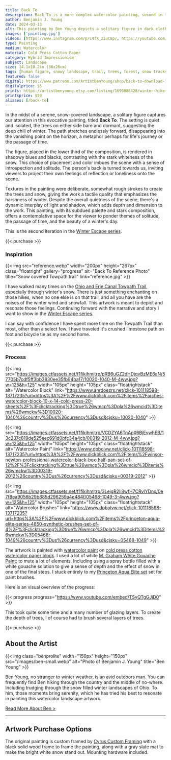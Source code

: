 ```yaml
---
title: Back To
description: Back To is a more complex watercolor painting, second in the Winter Escape series. Showing the trek of the lone figure through a winter trail.
author: Benjamin J. Young
date: 2024-03-13
alt: This painting by Ben Young depicts a solitary figure in dark clothing standing on a snow-covered path flanked by bare trees, with the scene conveying a sense of solitude in a wintry landscape.
images: ['painting.jpg']
videos: [https://www.instagram.com/p/C4fX_ZiuC8p/, https://youtube.com/shorts/35AX0Eu-C7w]
type: Painting
medium: Watercolor
material: Cold Press Cotton Paper
category: Hybrid Impressionism
subject: Landscape
size: 14.1x10.2in (36x26cm)
tags: [human figure, snowy landscape, trail, trees, forest, snow tracks, watercolor paint, hybrid impressionism, landscape art, cool tone, winter escape series]
featured: false
digital: https://www.patreon.com/ArtistBenYoung/shop/back-to-download-154341
digitalprice: $5
prints: https://artistbenyoung.etsy.com/listing/1690886428/winter-hike-watercolor-painting-snow
printsprice: $59
aliases: [/back-to]
---
```


In the midst of a serene, snow-covered landscape, a solitary figure captures our attention in this evocative painting, titled **Back To**. The setting is quiet and isolated, the trees on either side bare and dormant, suggesting the deep chill of winter. The path stretches endlessly forward, disappearing into the vanishing point on the horizon, a metaphor perhaps for life's journey or the passage of time.

The figure, placed in the lower third of the composition, is rendered in shadowy blues and blacks, contrasting with the stark whiteness of the snow. This choice of placement and color imbues the scene with a sense of introspection and solitude. The person's back is turned towards us, inviting viewers to project their own feelings of reflection or loneliness onto the scene.

Textures in the painting were deliberate, somewhat rough strokes to create the trees and snow, giving the work a tactile quality that emphasizes the harshness of winter. Despite the overall quietness of the scene, there's a dynamic interplay of light and shadow, which adds depth and dimension to the work. This painting, with its subdued palette and stark composition, offers a contemplative space for the viewer to ponder themes of solitude, the passage of time, and the beauty of a winter's day.

This is the second iteration in the [Winter Escape series](/tags/winter-escape-series).

{{< purchase >}}

### Inspiration ###

{{< img src="reference.webp" width="200px" height="267px" class="floatright" gallery="progress" alt="Back To Reference Photo" title="Snow covered Towpath trail" link="reference.jpg" >}}

I have walked many times on the [Ohio and Erie Canal Towpath Trail](https://www.ohioanderiecanalway.com/explore/the-towpath-trail/), especially through winter's snow. There is just something enchanting on those hikes, when no one else is on that trail, and all you have are the noises of the winter wind and snowfall. This artwork is meant to depict and resonate those feelings. Continuing forward with the narrative and story I want to show in the [Winter Escape series](/tags/winter-escape-series).

I can say with confidence I have spent more time on the Towpath Trail than most, other than a select few. I have traveled it's crushed limestone path on foot and bicycle tie as my second home.

{{< purchase >}}

### Process ###

{{< img src="https://images.ctfassets.net/f1fikihmjtrp/pRB6uGZ2dHDjqvBzME6aN/57705b7cdf5ff3bb3830ee35fb94ba17/10020-1040-M-4ww.jpg?w=125&h=125" width="105px" height="105px" class="floatrightstack" alt="Watercolor Block" link="https://www.anrdoezrs.net/click-101118598-13717235?url=https%3A%2F%2Fwww.dickblick.com%2Fitems%2Farches-watercolor-block-10-x-14-cold-press-20-sheets%2F%3Fclicktracking%3Dtrue%26wmcp%3Dpla%26wmcid%3Ditems%26wmckw%3D10020-1040%26country%3Dus%26currency%3Dusd&cjsku=10020-1040" >}}

{{< img src="https://images.ctfassets.net/f1fikihmjtrp/VCDZYA6TnApX6BjEvwhEB/13c237c819de525eec691d0bfc34a4cb/00319-2012-M-4ww.jpg?w=125&h=125" width="105px" height="105px" class="floatrightstack" alt="Watercolor Paint" link="https://www.dpbolvw.net/click-101118598-13717235?url=https%3A%2F%2Fwww.dickblick.com%2Fitems%2Fwinsor-newton-professional-watercolor-black-box-half-pan-set-of-12%2F%3Fclicktracking%3Dtrue%26wmcp%3Dpla%26wmcid%3Ditems%26wmckw%3D00319-2012%26country%3Dus%26currency%3Dusd&cjsku=00319-2012" >}}

{{< img src="https://images.ctfassets.net/f1fikihmjtrp/3LeigR2li8wfH7CRvlYDnx/0e7f8ea9056b29b885d296259a4e484f/05468-1049-3-4ww.jpg?w=125&h=125" width="105px" height="105px" class="floatrightstack" alt="Watercolor Brushes" link="https://www.dpbolvw.net/click-101118598-13717235?url=https%3A%2F%2Fwww.dickblick.com%2Fitems%2Fprinceton-aqua-elite-series-4850-synthetic-brushes-set-of-4%2F%3Fclicktracking%3Dtrue%26wmcp%3Dpla%26wmcid%3Ditems%26wmckw%3D05468-1049%26country%3Dus%26currency%3Dusd&cjsku=05468-1049" >}}

The artwork is painted with [watercolor paint](https://www.dpbolvw.net/click-101118598-13717235?url=https%3A%2F%2Fwww.dickblick.com%2Fitems%2Fwinsor-newton-professional-watercolor-black-box-half-pan-set-of-12%2F%3Fclicktracking%3Dtrue%26wmcp%3Dpla%26wmcid%3Ditems%26wmckw%3D00319-2012%26country%3Dus%26currency%3Dusd&cjsku=00319-2012) on [cold press cotton watercolor paper block](https://www.kqzyfj.com/click-101118598-13717235?url=https%3A%2F%2Fwww.dickblick.com%2Fitems%2Farches-watercolor-block-11-x-14-cold-press-20-sheets%2F%3Fclicktracking%3Dtrue%26wmcp%3Dpla%26wmcid%3Ditems%26wmckw%3D10020-1004%26country%3Dus%26currency%3Dusd&cjsku=10020-1004). I used a lot of white [M. Graham White Gouache Paint](https://www.kqzyfj.com/click-101118598-13717235?url=https%3A%2F%2Fwww.dickblick.com%2Fitems%2Fm-graham-artists-gouache-titanium-white-15-ml-tube%2F%3Fclicktracking%3Dtrue%26wmcp%3Dpla%26wmcid%3Ditems%26wmckw%3D00818-1020%26country%3Dus%26currency%3Dusd&cjsku=00818-1020); to mute a lot of elements. Including using a spray bottle filled with a white gouache solution to give a sense of depth and the effect of snow in one of the final steps. I stuck entirely to my [Princeton Aqua Elite set](https://www.anrdoezrs.net/click-101118598-13717235?url=https%3A%2F%2Fwww.dickblick.com%2Fitems%2Fprinceton-aqua-elite-series-4850-synthetic-brushes-set-of-4%2F%3Fclicktracking%3Dtrue%26wmcp%3Dpla%26wmcid%3Ditems%26wmckw%3D05468-1049%26country%3Dus%26currency%3Dusd&cjsku=05468-1049) set for paint brushes.

Here is an visual overview of the progress:

{{< progress progress="https://www.youtube.com/embed/TSyQTgGJjD0" >}}

This took quite some time and a many number of glazing layers. To create the depth of trees, I of course had to brush several layers of trees.

{{< purchase >}}

## About the Artist ##

{{< img class="benprolite" width="150px" height="150px" src="/images/ben-small.webp" alt="Photo of Benjamin J. Young" title="Ben Young" >}}

Ben Young, no stranger to winter weather, is an avid outdoors man. You can frequently find Ben hiking through the country and the middle of no-where. Including trudging through the snow filled winter landscapes of Ohio. To him, those moments bring serenity, which he has tried his best to resonate in painting this watercolor landscape artwork.

[Read More About Ben >](/about)

---

## Artwork Purchase Options ##

The original painting is custom framed by [Cyrus Custom Framing](http://cyruscustom.com/) with a black solid wood frame to frame the painting, along with a gray slate mat to make the bright white snow stand out. Mounting hardware included.